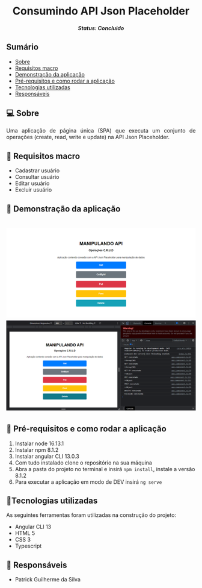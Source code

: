 <h1 align="center">Consumindo API Json Placeholder</h1><!--Nome curto e objetivo-->
<h5 align="center">Status: Concluido </h5><!--Concluido, Em andamento ou Finalizado-->


<h2>Sumário</h2>
<!--Sumário que leva as sessões do readme-->
<ul>
    <li><a href="#sobre">Sobre</a></li>
    <li><a href="#requisitosmacro">Requisitos macro</a></li>
    <li><a href="#demo">Demonstração da aplicação</a></li>
    <li><a href="#prereq">Pré-requisitos e como rodar a aplicação</a></li>
    <li><a href="#tec">Tecnologias utilizadas</a></li>
    <li><a href="#autor">Responsáveis</a></li>
</ul>


<h2 id="sobre">💻 Sobre</h2>
<!--Descrição do contexto e produto do projeto - Consulte o documento F001-NDSI-Levantamento de Macro Requisitos-->
<p align="justify">
Uma aplicação de página única (SPA) que executa um conjunto de operações (create, read, write e update) na API Json Placeholder. 
</p>


<h2 id="requisitosmacro">📝 Requisitos macro</h2>
<!--Lista de todos as funcionalidades do sistema (nível macro)-->
<ul>
    <li>Cadastrar usuário</li>
    <li>Consultar usuário</li>
    <li>Editar usuário</li>
    <li>Excluir usuário</li>
</ul>


<h2 id="demo">🎥 Demonstração da aplicação</h2>
<!--Conjunto de prints da aplicação-->
<h1 align="center">
    <img title="Imagem 1" src="./demonstracao/1.png/"/>
    <img title="Imagem 2" src="./demonstracao/2.png/"/>
</h1>


<h2 id="prereq">📀 Pré-requisitos e como rodar a aplicação</h2>
<!--Descrição do pré requisito de instalação na maquina em forma de passo a passo-->
<ol>
    <li>Instalar node 16.13.1</li>
    <li>Instalar npm 8.1.2</li>
    <li>Instalar angular CLI 13.0.3</li>
    <li>Com tudo instalado clone o repositório na sua máquina</li>
    <li>Abra a pasta do projeto no terminal e insirá <code>npm install</code>, instale a versão 8.1.2</li>
    <li>Para executar a aplicação em modo de DEV insirá <code>ng serve</code></li>
</ol>


<h2 id="tec">🔨Tecnologias utilizadas</h2>
<!--Descrição das tecnologias utilizadas (linguagem, biblioteca, framework etc)-->
<p>As seguintes ferramentas foram utilizadas na construção do projeto:</p>
<ul>
    <li>Angular CLI 13</li>
    <li>HTML 5</li>
    <li>CSS 3</li>
    <li>Typescript</li>
</ul>


<h2 id="autor">👦 Responsáveis</h2>
<!--Listagem dos responsáveis pelo projeto-->
<ul>
   <li>Patrick Guilherme da Silva</li>
<ul>
